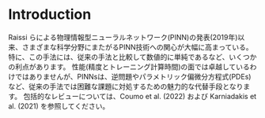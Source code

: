 # Introduction

Raissi らによる物理情報型ニューラルネットワーク(PINN)の発表(2019年)以来、さまざまな科学分野にまたがるPINN技術への関心が大幅に高まっている。特に、この手法には、従来の手法と比較して数値的に単純であるなど、いくつかの利点があります。 性能(精度とトレーニング計算時間)の面では卓越しているわけではありませんが、PINNsは、逆問題やパラメトリック偏微分方程式(PDEs)など、従来の手法では困難な課題に対処するための魅力的な代替手段となります。 包括的なレビューについては、Coumo et al. (2022) および Karniadakis et al. (2021) を参照してください。
